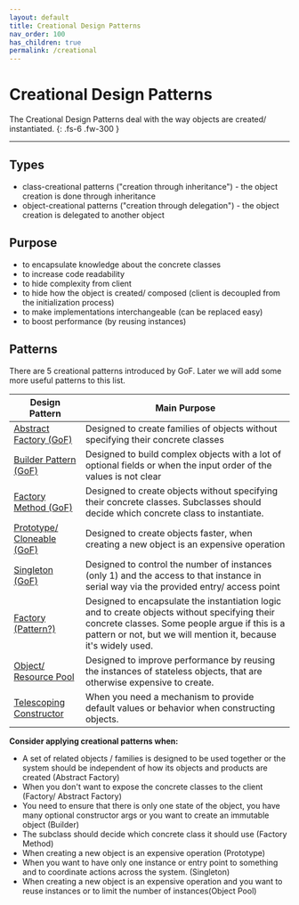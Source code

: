```yaml
---
layout: default
title: Creational Design Patterns
nav_order: 100
has_children: true
permalink: /creational
---
```


# Creational Design Patterns

The Creational Design Patterns deal with the way objects are created/ instantiated. 
{: .fs-6 .fw-300 }

---

## Types
* class-creational patterns ("creation through inheritance") - the object creation is done through inheritance
* object-creational patterns ("creation through delegation") - the object creation is delegated to another object

## Purpose
* to encapsulate knowledge about the concrete classes 
* to increase code readability
* to hide complexity from client 
* to hide how the object is created/ composed (client is decoupled from the initialization process)
* to make implementations interchangeable (can be replaced easy)
* to boost performance (by reusing instances)

## Patterns
There are 5 creational patterns introduced by GoF. 
Later we will add some more useful patterns to this list.


Design Pattern | Main Purpose
--- | ---
[Abstract Factory (GoF)](https://iretha.github.io/design-patterns/creational/abstract-factory) | Designed to create families of objects without specifying their concrete classes
[Builder Pattern (GoF)](https://iretha.github.io/design-patterns/creational/builder) | Designed to build complex objects with a lot of optional fields or when the input order of the values is not clear
[Factory Method (GoF)](https://iretha.github.io/design-patterns/creational/factory-method) | Designed to create objects without specifying their concrete classes. Subclasses should decide which concrete class to instantiate.
[Prototype/ Cloneable (GoF)](https://iretha.github.io/design-patterns/creational/prototype) | Designed to create objects faster, when creating a new object is an expensive operation
[Singleton (GoF)](https://iretha.github.io/design-patterns/creational/singleton) | Designed to control the number of instances (only 1) and the access to that instance in serial way via the provided entry/ access point
[Factory (Pattern?)](https://iretha.github.io/design-patterns/creational/factory) | Designed to encapsulate the instantiation logic and to create objects without specifying their concrete classes. Some people argue if this is a pattern or not, but we will mention it, because it's widely used.
[Object/ Resource Pool](https://iretha.github.io/design-patterns/creational/object-pool) |Designed to improve performance by reusing the instances of stateless objects, that are otherwise expensive to create.
[Telescoping Constructor](https://iretha.github.io/design-patterns/creational/telescoping-constructor) | When you need a mechanism to provide default values or behavior when constructing objects. 


**Consider applying creational patterns when:**
- A set of related objects / families is designed to be used together 
or the system should be independent of how its objects and products are created (Abstract Factory)
- When you don't want to expose the concrete classes to the client (Factory/ Abstract Factory)
- You need to ensure that there is only one state of the object, you have many optional constructor args 
or you want to create an immutable object (Builder)
- The subclass should decide which concrete class it should use (Factory Method)
- When creating a new object is an expensive operation (Prototype)
- When you want to have only one instance or entry point to something and to coordinate actions across the system. (Singleton)
- When creating a new object is an expensive operation and you want to reuse instances or to limit the number of instances(Object Pool)